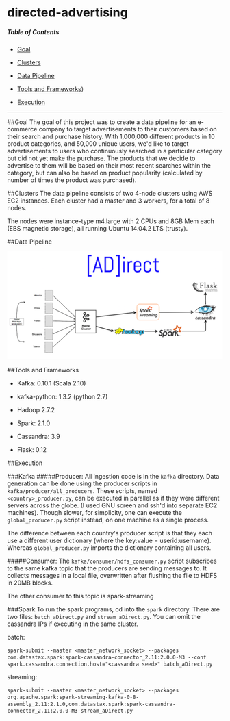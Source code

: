 # directed-advertising

##### Table of Contents  
- [Goal](#goal)

- [Clusters](#clusters)  

- [Data Pipeline](#data-pipeline)

- [Tools and Frameworks](#tools-and-frameworks))

- [Execution](#execution)

---

##Goal
The goal of this project was to create a data pipeline for an e-commerce company
to target advertisements to their customers based on their search and purchase
history.  With 1,000,000 different products in 10 product categories, and 50,000
unique users, we'd like to target advertisements to users who continuously searched
in a particular category but did not yet make the purchase.  The products that we
decide to advertise to them will be based on their most recent searches within the
category, but can also be based on product popularity (calculated by number of
times the product was purchased).


##Clusters
The data pipeline consists of two 4-node clusters using AWS EC2 instances.
Each cluster had a master and 3 workers, for a total of 8 nodes.

The nodes were instance-type m4.large with 2 CPUs and 8GB Mem each (EBS magnetic
storage), all running Ubuntu 14.04.2 LTS (trusty).


##Data Pipeline


![alt tag](flask/app/static/images/pipeline.png)


##Tools and Frameworks
- Kafka: 0.10.1 (Scala 2.10)
- kafka-python: 1.3.2 (python 2.7)
- Hadoop 2.7.2

- Spark: 2.1.0
- Cassandra: 3.9
- Flask: 0.12



##Execution

###Kafka
#####Producer:
All ingestion code is in the `kafka` directory.  Data generation can be
done using the producer scripts in `kafka/producer/all_producers`.  These
scripts, named `<country>_producer.py`, can be executed in parallel as 
if they were different servers across the globe. (I used GNU screen and
ssh'd into separate EC2 machines).  Though slower, for simplicity, one
can  execute the `global_producer.py` script instead, on one machine as a
single process.

The difference between each country's producer script is that they each
use a different user dictionary (where the key:value = userid:username).
Whereas `global_producer.py` imports the dictionary containing all users.


#####Consumer:
The `kafka/consumer/hdfs_consumer.py` script subscribes to the same kafka
topic that the producers are sending messages to.  It collects messages
in a local file, overwritten after flushing the file to HDFS in 20MB blocks.

The other consumer to this topic is spark-streaming


###Spark
To run the spark programs, cd into the `spark` directory. There are two files: `batch_aDirect.py` and `stream_aDirect.py`.
You can omit the cassandra IPs if executing in the same cluster.

batch:
```
spark-submit --master <master_network_socket> --packages com.datastax.spark:spark-cassandra-connector_2.11:2.0.0-M3 --conf spark.cassandra.connection.host="<cassandra seed>" batch_aDirect.py
```

streaming:
```
spark-submit --master <master_network_socket> --packages org.apache.spark:spark-streaming-kafka-0-8-assembly_2.11:2.1.0,com.datastax.spark:spark-cassandra-connector_2.11:2.0.0-M3 stream_aDirect.py
```

